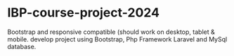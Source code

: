# IBP-course-project-2024
Bootstrap and responsive compatible (should work on desktop, tablet &amp; mobile. develop project using Bootstrap, Php Framework Laravel and MySql database.
